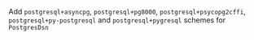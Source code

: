 Add `postgresql+asyncpg`, `postgresql+pg8000`, `postgresql+psycopg2cffi`, `postgresql+py-postgresql` and `postgresql+pygresql` schemes for `PostgresDsn`
